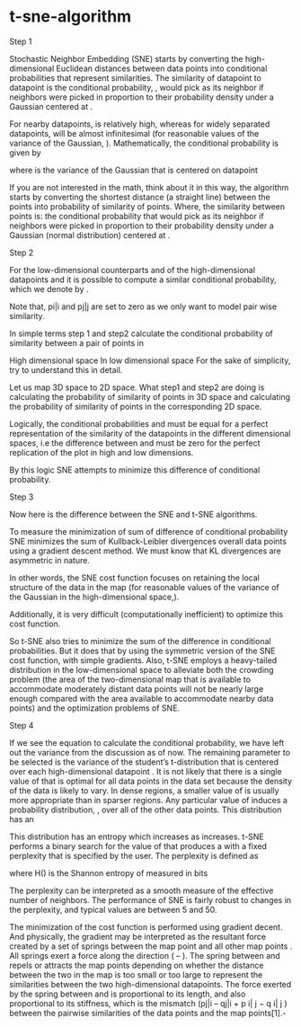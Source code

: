 # t-sne-algorithm

Step 1

Stochastic Neighbor Embedding (SNE) starts by converting the high-dimensional Euclidean distances between data points into conditional probabilities that represent similarities. The similarity of datapoint  to datapoint  is the conditional probability,  ,  would pick as its neighbor if neighbors were picked in proportion to their probability density under a Gaussian centered at  . 

For nearby datapoints,  is relatively high, whereas for widely separated datapoints,  will be almost infinitesimal (for reasonable values of the variance of the Gaussian, ). Mathematically, the conditional probability  is given by



where  is the variance of the Gaussian that is centered on datapoint 

If you are not interested in the math, think about it in this way, the algorithm starts by converting the shortest distance (a straight line) between the points into probability of similarity of points. Where, the similarity between points is: the conditional probability that   would pick  as its neighbor if neighbors were picked in proportion to their probability density under a Gaussian (normal distribution) centered at .

 

Step 2

For the low-dimensional counterparts  and  of the high-dimensional datapoints  and   it is possible to compute a similar conditional probability, which we denote by .



Note that, pi|i and pj|j are set to zero as we only want to model pair wise similarity.

In simple terms step 1 and step2 calculate the conditional probability of similarity between a pair of points in

High dimensional space
In low dimensional space
 For the sake of simplicity, try to understand this in detail. 

Let us map 3D space to 2D space. What step1 and step2 are doing is calculating the probability of similarity of points in 3D space and calculating the probability of similarity of points in the corresponding 2D space.  

Logically, the conditional probabilities  and must be equal for a perfect representation of the similarity of the datapoints in the different dimensional spaces, i.e the difference between  and  must be zero for the perfect replication of the plot in high and low dimensions.

By this logic SNE attempts to minimize this difference of conditional probability.

 

Step 3

Now here is the difference between the SNE and t-SNE algorithms. 

To measure the minimization of sum of difference of conditional probability SNE minimizes the sum of Kullback-Leibler divergences overall data points using a gradient descent method. We must know that KL divergences are asymmetric in nature.

In other words, the SNE cost function focuses on retaining the local structure of the data in the map (for reasonable values of the variance of the Gaussian in the high-dimensional space,).

Additionally, it is very difficult (computationally inefficient) to optimize this cost function.

So t-SNE also tries to minimize the sum of the difference in conditional probabilities. But it does that by using the symmetric version of the SNE cost function, with simple gradients. Also, t-SNE employs a heavy-tailed distribution in the low-dimensional space to alleviate both the crowding problem (the area of the two-dimensional map that is available to accommodate moderately distant data points will not be nearly large enough compared with the area available to accommodate nearby data points)  and the optimization problems of SNE.

 

Step 4

If we see the equation to calculate the conditional probability, we have left out the variance from the discussion as of now. The remaining parameter to be selected is the variance of the student’s t-distribution that is centered over each high-dimensional datapoint . It is not likely that there is a single value of that is optimal for all data points in the data set because the density of the data is likely to vary. In dense regions, a smaller value of  is usually more appropriate than in sparser regions. Any particular value of induces a probability distribution,  , over all of the other data points. This distribution has an 

This distribution has an entropy which increases as increases. t-SNE performs a binary search for the value of  that produces a  with a fixed perplexity that is specified by  the user. The perplexity is defined as



where H() is the Shannon entropy of  measured in bits 



The perplexity can be interpreted as a smooth measure of the effective number of neighbors. The performance of SNE is fairly robust to changes in the perplexity, and typical values are between 5 and 50.

The minimization of the cost function is performed using gradient decent. And physically, the gradient may be interpreted as the resultant force created by a set of springs between the map point and all other map points  . All springs exert a force along the direction ( – ). The spring between  and repels or attracts the map points depending on whether the distance between the two in the map is too small or too large to represent the similarities between the two high-dimensional datapoints. The force exerted by the spring between and  is proportional to its length, and also proportional to its stiffness, which is the mismatch (pj|i – qj|i + p i| j − q i| j ) between the pairwise similarities of the data points and the map points[1].-
